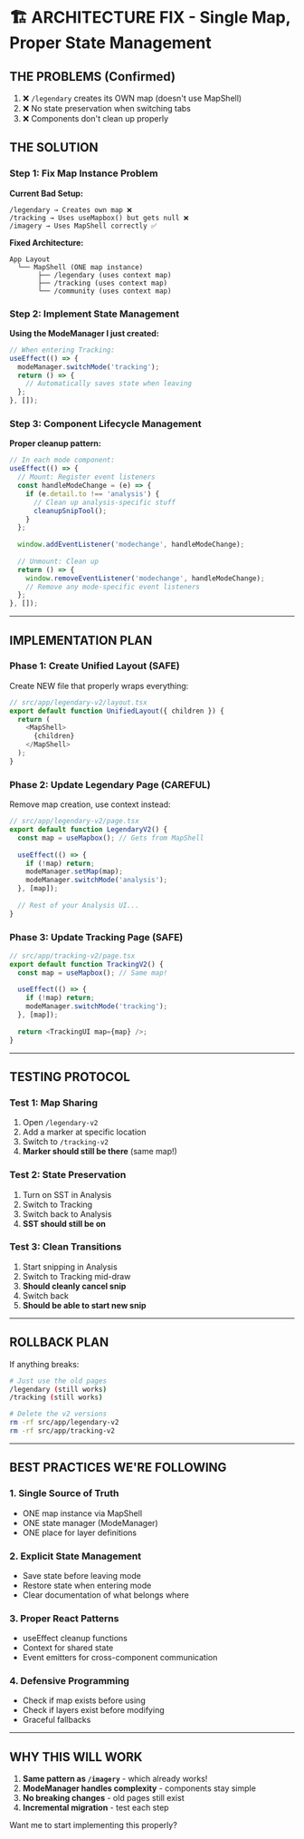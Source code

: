 # 🏗️ ARCHITECTURE FIX - Single Map, Proper State Management

## THE PROBLEMS (Confirmed)
1. ❌ `/legendary` creates its OWN map (doesn't use MapShell)
2. ❌ No state preservation when switching tabs
3. ❌ Components don't clean up properly

## THE SOLUTION

### Step 1: Fix Map Instance Problem
**Current Bad Setup:**
```
/legendary → Creates own map ❌
/tracking → Uses useMapbox() but gets null ❌
/imagery → Uses MapShell correctly ✅
```

**Fixed Architecture:**
```
App Layout
  └── MapShell (ONE map instance)
       ├── /legendary (uses context map)
       ├── /tracking (uses context map)
       └── /community (uses context map)
```

### Step 2: Implement State Management
**Using the ModeManager I just created:**

```typescript
// When entering Tracking:
useEffect(() => {
  modeManager.switchMode('tracking');
  return () => {
    // Automatically saves state when leaving
  };
}, []);
```

### Step 3: Component Lifecycle Management
**Proper cleanup pattern:**

```typescript
// In each mode component:
useEffect(() => {
  // Mount: Register event listeners
  const handleModeChange = (e) => {
    if (e.detail.to !== 'analysis') {
      // Clean up analysis-specific stuff
      cleanupSnipTool();
    }
  };
  
  window.addEventListener('modechange', handleModeChange);
  
  // Unmount: Clean up
  return () => {
    window.removeEventListener('modechange', handleModeChange);
    // Remove any mode-specific event listeners
  };
}, []);
```

---

## IMPLEMENTATION PLAN

### Phase 1: Create Unified Layout (SAFE)
Create NEW file that properly wraps everything:

```typescript
// src/app/legendary-v2/layout.tsx
export default function UnifiedLayout({ children }) {
  return (
    <MapShell>
      {children}
    </MapShell>
  );
}
```

### Phase 2: Update Legendary Page (CAREFUL)
Remove map creation, use context instead:

```typescript
// src/app/legendary-v2/page.tsx
export default function LegendaryV2() {
  const map = useMapbox(); // Gets from MapShell
  
  useEffect(() => {
    if (!map) return;
    modeManager.setMap(map);
    modeManager.switchMode('analysis');
  }, [map]);
  
  // Rest of your Analysis UI...
}
```

### Phase 3: Update Tracking Page (SAFE)
```typescript
// src/app/tracking-v2/page.tsx
export default function TrackingV2() {
  const map = useMapbox(); // Same map!
  
  useEffect(() => {
    if (!map) return;
    modeManager.switchMode('tracking');
  }, [map]);
  
  return <TrackingUI map={map} />;
}
```

---

## TESTING PROTOCOL

### Test 1: Map Sharing
1. Open `/legendary-v2`
2. Add a marker at specific location
3. Switch to `/tracking-v2`
4. **Marker should still be there** (same map!)

### Test 2: State Preservation
1. Turn on SST in Analysis
2. Switch to Tracking
3. Switch back to Analysis
4. **SST should still be on**

### Test 3: Clean Transitions
1. Start snipping in Analysis
2. Switch to Tracking mid-draw
3. **Should cleanly cancel snip**
4. Switch back
5. **Should be able to start new snip**

---

## ROLLBACK PLAN

If anything breaks:
```bash
# Just use the old pages
/legendary (still works)
/tracking (still works)

# Delete the v2 versions
rm -rf src/app/legendary-v2
rm -rf src/app/tracking-v2
```

---

## BEST PRACTICES WE'RE FOLLOWING

### 1. Single Source of Truth
- ONE map instance via MapShell
- ONE state manager (ModeManager)
- ONE place for layer definitions

### 2. Explicit State Management
- Save state before leaving mode
- Restore state when entering mode
- Clear documentation of what belongs where

### 3. Proper React Patterns
- useEffect cleanup functions
- Context for shared state
- Event emitters for cross-component communication

### 4. Defensive Programming
- Check if map exists before using
- Check if layers exist before modifying
- Graceful fallbacks

---

## WHY THIS WILL WORK

1. **Same pattern as `/imagery`** - which already works!
2. **ModeManager handles complexity** - components stay simple
3. **No breaking changes** - old pages still exist
4. **Incremental migration** - test each step

Want me to start implementing this properly?
